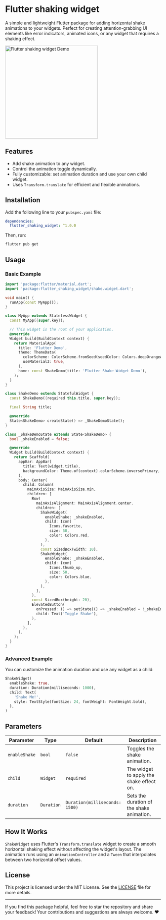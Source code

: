 # Flutter shaking widget

A simple and lightweight Flutter package for adding horizontal shake animations to your widgets. Perfect for creating attention-grabbing UI elements like error indicators, animated icons, or any widget that requires a shaking effect.

<img src="https://github.com/user-attachments/assets/3a1cc683-70a4-4d67-b029-5c1eb749cff9" alt="Flutter shaking widget Demo" style="height:300px;">

## Features

- Add shake animation to any widget.
- Control the animation toggle dynamically.
- Fully customizable: set animation duration and use your own child widget.
- Uses `Transform.translate` for efficient and flexible animations.

## Installation

Add the following line to your `pubspec.yaml` file:

```yaml
dependencies:
  flutter_shaking_widget: ^1.0.0
```

Then, run:

```bash
flutter pub get
```

## Usage

### Basic Example

```dart
import 'package:flutter/material.dart';
import 'package:flutter_shaking_widget/shake.widget.dart';

void main() {
  runApp(const MyApp());
}

class MyApp extends StatelessWidget {
  const MyApp({super.key});

  // This widget is the root of your application.
  @override
  Widget build(BuildContext context) {
    return MaterialApp(
      title: 'Flutter Demo',
      theme: ThemeData(
        colorScheme: ColorScheme.fromSeed(seedColor: Colors.deepOrangeAccent),
        useMaterial3: true,
      ),
      home: const ShakeDemo(title: 'Flutter Shake Widget Demo'),
    );
  }
}

class ShakeDemo extends StatefulWidget {
  const ShakeDemo({required this.title, super.key});

  final String title;

  @override
  State<ShakeDemo> createState() => _ShakeDemoState();
}

class _ShakeDemoState extends State<ShakeDemo> {
  bool _shakeEnabled = false;

  @override
  Widget build(BuildContext context) {
    return Scaffold(
      appBar: AppBar(
        title: Text(widget.title),
        backgroundColor: Theme.of(context).colorScheme.inversePrimary,
      ),
      body: Center(
        child: Column(
          mainAxisSize: MainAxisSize.min,
          children: [
            Row(
              mainAxisAlignment: MainAxisAlignment.center,
              children: [
                ShakeWidget(
                  enableShake: _shakeEnabled,
                  child: Icon(
                    Icons.favorite,
                    size: 50,
                    color: Colors.red,
                  ),
                ),
                const SizedBox(width: 10),
                ShakeWidget(
                  enableShake: _shakeEnabled,
                  child: Icon(
                    Icons.thumb_up,
                    size: 50,
                    color: Colors.blue,
                  ),
                ),
              ],
            ),
            const SizedBox(height: 20),
            ElevatedButton(
              onPressed: () => setState(() => _shakeEnabled = !_shakeEnabled),
              child: Text('Toggle Shake'),
            ),
          ],
        ),
      ),
    );
  }
}

```

### Advanced Example

You can customize the animation duration and use any widget as a child:

```dart
ShakeWidget(
  enableShake: true,
  duration: Duration(milliseconds: 1000),
  child: Text(
    'Shake Me!',
    style: TextStyle(fontSize: 24, fontWeight: FontWeight.bold),
  ),
)
```

## Parameters

| Parameter      | Type            | Default                           | Description                                  |
|----------------|-----------------|-----------------------------------|----------------------------------------------|
| `enableShake`  | `bool`          | `false`                           | Toggles the shake animation.                |
| `child`        | `Widget`        | `required`                        | The widget to apply the shake effect on.    |
| `duration`     | `Duration`      | `Duration(milliseconds: 1500)`    | Sets the duration of the shake animation.   |

## How It Works

`ShakeWidget` uses Flutter's `Transform.translate` widget to create a smooth horizontal shaking effect without affecting the widget's layout. The animation runs using an `AnimationController` and a `Tween` that interpolates between two horizontal offset values.

## License

This project is licensed under the MIT License. See the [LICENSE](LICENSE) file for more details.

---

If you find this package helpful, feel free to star the repository and share your feedback! Your contributions and suggestions are always welcome. ❤️

